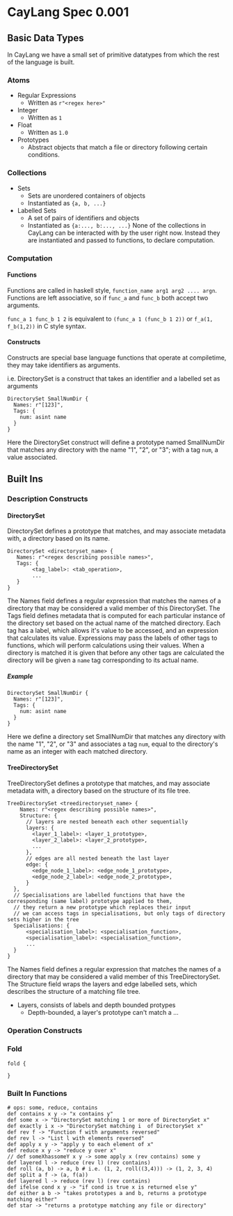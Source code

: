 # CayLang Spec 0.001

## Basic Data Types
In CayLang we have a small set of primitive datatypes from which the rest of the language is built.

### Atoms

* Regular Expressions
    * Written as `r"<regex here>"`
* Integer
    * Written as `1`
* Float
    * Written as `1.0`
* Prototypes
    * Abstract objects that match a file or directory following certain conditions.

### Collections

* Sets
    * Sets are unordered containers of objects
    * Instantiated as `{a, b, ...}`
* Labelled Sets
    * A set of pairs of identifiers and objects
    * Instantiated as `{a:..., b:..., ...}`
None of the collections in CayLang can be interacted with by the user right now.
Instead they are instantiated and passed to functions, to declare computation.

### Computation

#### Functions
Functions are called in haskell style, `function_name arg1 arg2 .... argn`.
Functions are left associative, so if `func_a` and `func_b` both accept two arguments.

`func_a 1 func_b 1 2` is equivalent to `(func_a 1 (func_b 1 2))` or `f_a(1, f_b(1,2))` in C style syntax.

#### Constructs
Constructs are special base language functions that operate at compiletime, they may take identifiers as arguments.

i.e. DirectorySet is a construct that takes an identifier and a labelled set as arguments
```
DirectorySet SmallNumDir {
  Names: r"[123]",
  Tags: {
    num: asint name
  }
}
```
Here the DirectorySet construct will define a prototype named SmallNumDir that matches any directory with the name "1", "2", or "3"; with a tag `num`, a value associated.


## Built Ins

### Description Constructs

#### DirectorySet
DirectorySet defines a prototype that matches, and may associate metadata with, a directory based on its name.
```
DirectorySet <directoryset_name> {
   Names: r"<regex describing possible names>",
   Tags: {
        <tag_label>: <tab_operation>,
        ...
   }
}
```
The Names field defines a regular expression that matches the names of a directory that may be considered a valid member of this DirectorySet.
The Tags field defines metadata that is computed for each particular instance of the directory set based on the actual name of the matched directory.
Each tag has a label, which allows it's value to be accessed, and an expression that calculates its value.
Expressions may pass the labels of other tags to functions, which will perform calculations using their values.
When a directory is matched it is given that before any other tags are calculated the directory will be given a `name` tag corresponding to its actual name.

##### Example
```
DirectorySet SmallNumDir {
  Names: r"[123]",
  Tags: {
    num: asint name
  }
}
```
Here we define a directory set SmallNumDir that matches any directory with the name "1", "2", or "3" and associates a tag `num`, equal to the directory's name as an integer with each matched directory.

#### TreeDirectorySet
TreeDirectorySet defines a prototype that matches, and may associate metadata with, a directory based on the structure of its file tree.
```
TreeDirectorySet <treedirectoryset_name> {
    Names: r"<regex describing possible names>",
    Structure: {
      // layers are nested beneath each other sequentially
      layers: {
        <layer_1_label>: <layer_1_prototype>,
        <layer_2_label>: <layer_2_prototype>,
        ...
      },
      // edges are all nested beneath the last layer
      edge: {
        <edge_node_1_label>: <edge_node_1_prototype>,
        <edge_node_2_label>: <edge_node_2_prototype>,
      }
  },
  // Specialisations are labelled functions that have the corresponding (same label) prototype applied to them,
  // they return a new prototype which replaces their input
  // we can access tags in specialisations, but only tags of directory sets higher in the tree
  Specialisations: {
      <specialisation_label>: <specialisation_function>,
      <specialisation_label>: <specialisation_function>,
      ...
  }
}
```
The Names field defines a regular expression that matches the names of a directory that may be considered a valid member of this TreeDirectorySet.
The Structure field wraps the layers and edge labelled sets, which describes the structure of a matching file tree.
* Layers, consists of labels and depth bounded protypes
    * Depth-bounded, a layer's prototype can't match a ...


### Operation Constructs

### Fold

```
fold {

}

```



### Built In Functions
```
# ops: some, reduce, contains
def contains x y -> "x contains y"
def some x -> "DirectorySet matching 1 or more of DirectorySet x"
def exactly i x -> "DirectorySet matching i  of DirectorySet x"
def rev f -> "Function f with arguments reversed"
def rev l -> "List l with elements reversed"
def apply x y -> "apply y to each element of x"
def reduce x y -> "reduce y over x"
// def someXhassomeY x y -> some apply x (rev contains) some y
def layered l -> reduce (rev l) (rev contains)
def roll (a, b) -> a, b # i.e. (1, 2, roll((3,4))) -> (1, 2, 3, 4)
def split a f -> (a, f(a))
def layered l -> reduce (rev l) (rev contains)
def ifelse cond x y -> "if cond is true x is returned else y"
def either a b -> "takes prototypes a and b, returns a prototype matching either"
def star -> "returns a prototype matching any file or directory"
```
